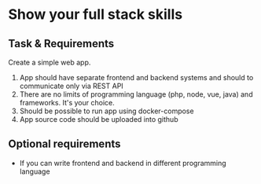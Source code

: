 # Show your full stack skills

## Task & Requirements
Create a simple web app. 

1. App should have separate frontend and backend systems and should to communicate only via REST API
2. There are no limits of programming language (php, node, vue, java) and frameworks. It's your choice.
3. Should be possible to run app using docker-compose
4. App source code should be uploaded into github

## Optional requirements
* If you can write frontend and backend in different programming language

